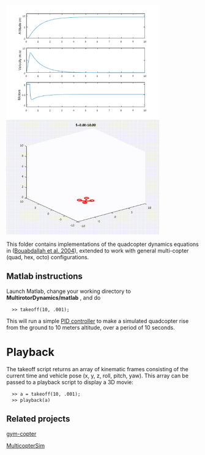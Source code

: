 <img src="media/takeoff.png" align="left" width="400">
<img src="media/takeoff.gif" width="400">


This folder contains implementations of the quadcopter dynamics equations in
([Bouabdallah et al. 2004](https://infoscience.epfl.ch/record/97532/files/325.pdf)),
extended to work with general multi-copter (quad, hex, octo) configurations.  

## Matlab instructions

Launch Matlab, change your working directory to <b>MultirotorDynamics/matlab</b>
, and do
```
  >> takeoff(10, .001);
```

This will run a simple [PID controller](https://en.wikipedia.org/wiki/PID_controller) to make a simulated 
quadcopter rise from the ground to 10 meters altitude, over a period of 10 seconds.

# Playback

The takeoff script returns an array of kinematic frames consisting of the current time and vehicle pose
(x, y, z, roll, pitch, yaw).  This array can be passed to a playback script to display a 3D movie:

```
  >> a = takeoff(10, .001);
  >> playback(a)
```

## Related projects

[gym-copter](https://github.com/simondlevy/gym-copter)

[MulticopterSim](https://github.com/simondlevy/MulticopterSim)

